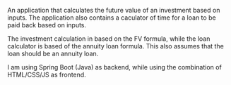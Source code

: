 An application that calculates the future value of an investment based on inputs. The application also contains a caculator of time for a loan to be paid back based on inputs.

The investment calculation in based on the FV formula, while the loan calculator is based of the annuity loan formula. This also assumes that the loan should be an annuity loan.

I am using Spring Boot (Java) as backend, while using the combination of HTML/CSS/JS as frontend.
